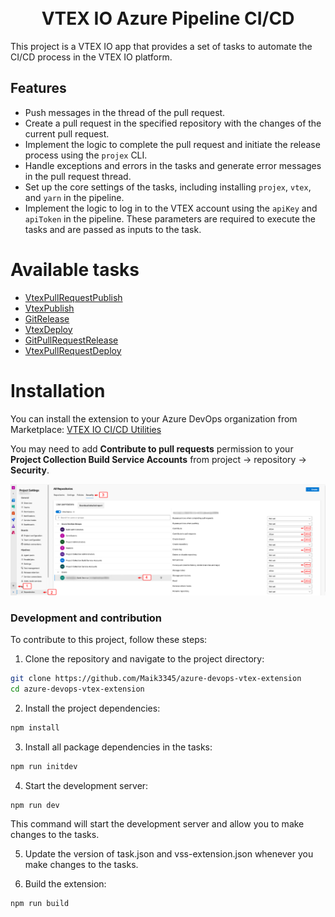 <h1 align="center">
	<br>
  VTEX IO Azure Pipeline CI/CD
  <br>
</h1>

This project is a VTEX IO app that provides a set of tasks to automate the CI/CD process in the VTEX IO platform.

## Features

- Push messages in the thread of the pull request.
- Create a pull request in the specified repository with the changes of the current pull request.
- Implement the logic to complete the pull request and initiate the release process using the `projex` CLI.
- Handle exceptions and errors in the tasks and generate error messages in the pull request thread.
- Set up the core settings of the tasks, including installing `projex`, `vtex`, and `yarn` in the pipeline.
- Implement the logic to log in to the VTEX account using the `apiKey` and `apiToken` in the pipeline. These parameters are required to execute the tasks and are passed as inputs to the task.

# Available tasks

- [VtexPullRequestPublish](./tasks/vtex/pullRequest/publish/README.md)
- [VtexPublish](./tasks/vtex/publish/README.md)
- [GitRelease](./tasks/git/release/README.md)
- [VtexDeploy](./tasks/vtex/deploy/README.md)
- [GitPullRequestRelease](./tasks/git/pullRequest/release/README.md)
- [VtexPullRequestDeploy](./tasks/vtex/pullRequest/deploy/README.md)

# Installation

You can install the extension to your Azure DevOps organization from Marketplace:
[VTEX IO CI/CD Utilities](https://marketplace.visualstudio.com/items?itemName=MaikRestrepo.vtex-io-ci-cd)

You may need to add **Contribute to pull requests** permission to your **Project Collection Build Service Accounts** from project -> repository -> **Security**.

![Permissions](screenshots/screen3.png)

### Development and contribution

To contribute to this project, follow these steps:

1. Clone the repository and navigate to the project directory:

```bash
git clone https://github.com/Maik3345/azure-devops-vtex-extension
cd azure-devops-vtex-extension
```

2. Install the project dependencies:

```bash
npm install
```

3. Install all package dependencies in the tasks:

```bash
npm run initdev
```

4. Start the development server:

```bash
npm run dev
```

This command will start the development server and allow you to make changes to the tasks.

5. Update the version of task.json and vss-extension.json whenever you make changes to the tasks.

6. Build the extension:

```bash
npm run build
```
